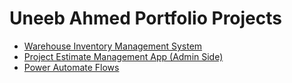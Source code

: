 # Uneeb Ahmed Portfolio Projects


*   <a href = "https://github.com/uneeb1010101/Uneeb_Ahmed_Portfolio_Projects/wiki/Inventory-Management-System-(Power-Platform)" > Warehouse Inventory Management System</a>
*   <a href = "https://github.com/uneeb1010101/Uneeb_Ahmed_Portfolio_Projects/wiki/Project-Estimate-App" >Project Estimate Management App (Admin Side) </a>
*   <a href = "https://github.com/uneeb1010101/Uneeb_Ahmed_Portfolio_Projects/wiki/Power-Automate-Flows" >Power Automate Flows </a>
